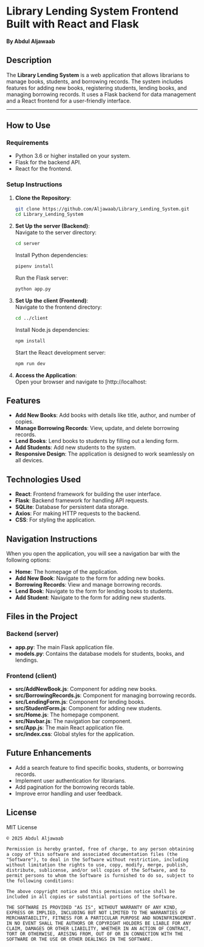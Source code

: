 # Library Lending System Frontend Built with React and Flask  
#### By **Abdul Aljawaab**  

## Description  
The **Library Lending System** is a web application that allows librarians to manage books, students, and borrowing records. The system includes features for adding new books, registering students, lending books, and managing borrowing records. It uses a Flask backend for data management and a React frontend for a user-friendly interface.

---

## How to Use  
### Requirements    
* Python 3.6 or higher installed on your system.  
* Flask for the backend API.  
* React for the frontend.  

### Setup Instructions  
1. **Clone the Repository**:  
    ```bash  
    git clone https://github.com/Aljawaab/Library_Lending_System.git 
    cd Library_Lending_System  
    ```

2. **Set Up the server (Backend)**:  
    Navigate to the server directory:  
    ```bash  
    cd server  
    ```  
    Install Python dependencies:  
    ```bash  
    pipenv install 
    ```  
    Run the Flask server:  
    ```bash  
    python app.py  
    ```  

3. **Set Up the client (Frontend)**:  
    Navigate to the frontend directory:  
    ```bash  
    cd ../client  
    ```  
    Install Node.js dependencies:  
    ```bash  
    npm install  
    ```  
    Start the React development server:  
    ```bash  
    npm run dev  
    ```  

4. **Access the Application**:  
    Open your browser and navigate to [http://localhost:

## Features  
* **Add New Books**: Add books with details like title, author, and number of copies.  
* **Manage Borrowing Records**: View, update, and delete borrowing records.  
* **Lend Books**: Lend books to students by filling out a lending form.  
* **Add Students**: Add new students to the system.  
* **Responsive Design**: The application is designed to work seamlessly on all devices.

## Technologies Used  
* **React**: Frontend framework for building the user interface.  
* **Flask**: Backend framework for handling API requests.  
* **SQLite**: Database for persistent data storage.  
* **Axios**: For making HTTP requests to the backend.  
* **CSS**: For styling the application.

## Navigation Instructions  
When you open the application, you will see a navigation bar with the following options:  
* **Home**: The homepage of the application.  
* **Add New Book**: Navigate to the form for adding new books.  
* **Borrowing Records**: View and manage borrowing records.  
* **Lend Book**: Navigate to the form for lending books to students.  
* **Add Student**: Navigate to the form for adding new students.

## Files in the Project  
### Backend (server) 
* **app.py**: The main Flask application file.  
* **models.py**: Contains the database models for students, books, and lendings.  

### Frontend (client) 
* **src/AddNewBook.js**: Component for adding new books.  
* **src/BorrowingRecords.js**: Component for managing borrowing records.  
* **src/LendingForm.js**: Component for lending books.  
* **src/StudentForm.js**: Component for adding new students.  
* **src/Home.js**: The homepage component.  
* **src/Navbar.js**: The navigation bar component.  
* **src/App.js**: The main React application file.  
* **src/index.css**: Global styles for the application.

## Future Enhancements  
* Add a search feature to find specific books, students, or borrowing records.  
* Implement user authentication for librarians.  
* Add pagination for the borrowing records table.  
* Improve error handling and user feedback.

## License  
MIT License  

```
© 2025 Abdul Aljawaab

Permission is hereby granted, free of charge, to any person obtaining a copy of this software and associated documentation files (the "Software"), to deal in the Software without restriction, including without limitation the rights to use, copy, modify, merge, publish, distribute, sublicense, and/or sell copies of the Software, and to permit persons to whom the Software is furnished to do so, subject to the following conditions:

The above copyright notice and this permission notice shall be included in all copies or substantial portions of the Software.

THE SOFTWARE IS PROVIDED "AS IS", WITHOUT WARRANTY OF ANY KIND, EXPRESS OR IMPLIED, INCLUDING BUT NOT LIMITED TO THE WARRANTIES OF MERCHANTABILITY, FITNESS FOR A PARTICULAR PURPOSE AND NONINFRINGEMENT. IN NO EVENT SHALL THE AUTHORS OR COPYRIGHT HOLDERS BE LIABLE FOR ANY CLAIM, DAMAGES OR OTHER LIABILITY, WHETHER IN AN ACTION OF CONTRACT, TORT OR OTHERWISE, ARISING FROM, OUT OF OR IN CONNECTION WITH THE SOFTWARE OR THE USE OR OTHER DEALINGS IN THE SOFTWARE.
```
